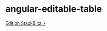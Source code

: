 # angular-editable-table

[Edit on StackBlitz ⚡️](https://stackblitz.com/edit/angular-s7zhxw-weloci)
